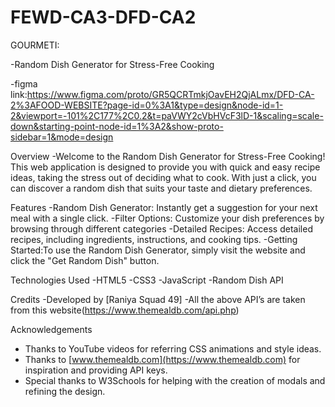 # FEWD-CA3-DFD-CA2

GOURMETI:

-Random Dish Generator for Stress-Free Cooking

-figma link:https://www.figma.com/proto/GR5QCRTmkjOavEH2QjALmx/DFD-CA-2%3AFOOD-WEBSITE?page-id=0%3A1&type=design&node-id=1-2&viewport=-101%2C177%2C0.2&t=paVWY2cVbHVcF3lD-1&scaling=scale-down&starting-point-node-id=1%3A2&show-proto-sidebar=1&mode=design



Overview
-Welcome to the Random Dish Generator for Stress-Free Cooking! This web application is designed to provide you with quick and easy recipe ideas, taking the stress out of deciding what to cook. With just a click, you can discover a random dish that suits your taste and dietary preferences.


Features
-Random Dish Generator: Instantly get a suggestion for your next meal with a single click.
-Filter Options: Customize your dish preferences by browsing through different categories
-Detailed Recipes: Access detailed recipes, including ingredients, instructions, and cooking tips.
-Getting Started:To use the Random Dish Generator, simply visit the website and click the "Get Random Dish" button. 



Technologies Used
-HTML5
-CSS3
-JavaScript
-Random Dish API


Credits
-Developed by [Raniya Squad 49]
-All the above API’s are taken from this website(https://www.themealdb.com/api.php)


Acknowledgements
- Thanks to YouTube videos for referring CSS animations and style ideas.
- Thanks to [www.themealdb.com](https://www.themealdb.com) for inspiration and providing API keys.
- Special thanks to W3Schools for helping with the creation of modals and refining the design.

